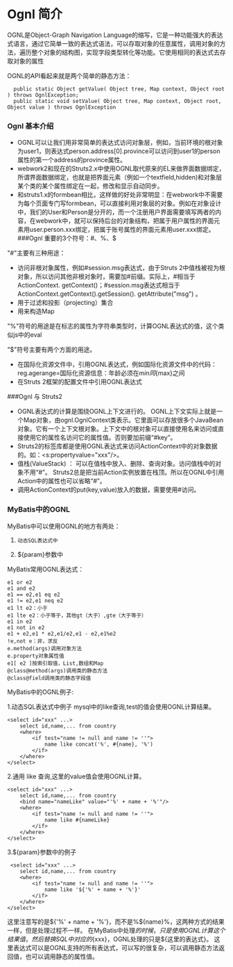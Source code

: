 # Ognl 简介
  OGNL是Object-Graph Navigation Language的缩写，它是一种功能强大的表达式语言，通过它简单一致的表达式语法，可以存取对象的任意属性，调用对象的方法，遍历整个对象的结构图，实现字段类型转化等功能。它使用相同的表达式去存取对象的属性

  OGNL的API看起来就是两个简单的静态方法：

	  public static Object getValue( Object tree, Map context, Object root ) throws OgnlException;
	  public static void setValue( Object tree, Map context, Object root, Object value ) throws OgnlException

### Ognl 基本介绍

  - OGNL可以让我们用非常简单的表达式访问对象层，例如，当前环境的根对象为user1，则表达式person.address[0].province可以访问到user1的person属性的第一个address的province属性。
  - webwork2和现在的Struts2.x中使用OGNL取代原来的EL来做界面数据绑定，所谓界面数据绑定，也就是把界面元素（例如一个textfield,hidden)和对象层某个类的某个属性绑定在一起，修改和显示自动同步。
  - 和struts1.x的formbean相比，这样做的好处非常明显：在webwork中不需要为每个页面专门写formbean，可以直接利用对象层的对象。例如在对象设计中，我们的User和Person是分开的，而一个注册用户界面需要填写两者的内容，在webwork中，就可以保持后台的对象结构，把属于用户属性的界面元素用user.person.xxx绑定，把属于账号属性的界面元素用user.xxx绑定。
###Ognl 重要的3个符号：#、%、$

 "#"主要有三种用途：

  - 访问非根对象属性，例如#session.msg表达式，由于Struts 2中值栈被视为根对象，所以访问其他非根对象时，需要加#前缀。实际上，#相当于ActionContext. getContext()；#session.msg表达式相当于ActionContext.getContext().getSession(). getAttribute("msg") 。
  - 用于过滤和投影（projecting）集合
  - 用来构造Map

"%"符号的用途是在标志的属性为字符串类型时，计算OGNL表达式的值，这个类似js中的eval 

"$"符号主要有两个方面的用途。

  - 在国际化资源文件中，引用OGNL表达式，例如国际化资源文件中的代码：reg.agerange=国际化资源信息：年龄必须在${min}同${max}之间
  - 在Struts 2框架的配置文件中引用OGNL表达式

###Ognl 与 Struts2 

  - OGNL表达式的计算是围绕OGNL上下文进行的。
   OGNL上下文实际上就是一个Map对象，由ognl.OgnlContext类表示。它里面可以存放很多个JavaBean对象。它有一个上下文根对象。上下文中的根对象可以直接使用名来访问或直接使用它的属性名访问它的属性值。否则要加前缀“#key”。
  - Struts2的标签库都是使用OGNL表达式来访问ActionContext中的对象数据的。如：<s:propertyvalue="xxx"/>。
  - 值栈(ValueStack) ：
   可以在值栈中放入、删除、查询对象。访问值栈中的对象不用“#”。
   Struts2总是把当前Action实例放置在栈顶。所以在OGNL中引用Action中的属性也可以省略“#”。
  - 调用ActionContext的put(key,value)放入的数据，需要使用#访问。

### MyBatis中的OGNL

  MyBatis中可以使用OGNL的地方有两处：

  1.     动态SQL表达式中
  2.    ${param}参数中

MyBatis常用OGNL表达式：

	e1 or e2
	e1 and e2
	e1 == e2,e1 eq e2
	e1 != e2,e1 neq e2
	e1 lt e2：小于
	e1 lte e2：小于等于，其他gt（大于）,gte（大于等于）
	e1 in e2
	e1 not in e2
	e1 + e2,e1 * e2,e1/e2,e1 - e2,e1%e2
	!e,not e：非，求反
	e.method(args)调用对象方法
	e.property对象属性值
	e1[ e2 ]按索引取值，List,数组和Map
	@class@method(args)调用类的静态方法
	@class@field调用类的静态字段值

 MyBatis中的OGNL例子:

1.动态SQL表达式中例子 mysql中的like查询,test的值会使用OGNL计算结果。

	<select id="xxx" ...>
	    select id,name,... from country
	    <where>
	        <if test="name != null and name != ''">
	            name like concat('%', #{name}, '%')
	        </if>
	    </where>
	</select>

2.通用 like 查询,这里<bind>的value值会使用OGNL计算。

	<select id="xxx" ...>
	    select id,name,... from country
	    <bind name="nameLike" value="'%' + name + '%'"/>
	    <where>
	        <if test="name != null and name != ''">
	            name like #{nameLike}
	        </if>
	    </where>
	</select>

3.${param}参数中的例子

	 <select id="xxx" ...>
	    select id,name,... from country
	    <where>
	        <if test="name != null and name != ''">
	            name like '${'%' + name + '%'}'
	        </if>
	    </where>
	</select>

这里注意写的是${'%' + name + '%'}，而不是%${name}%，这两种方式的结果一样，但是处理过程不一样。
在MyBatis中处理${}的时候，只是使用OGNL计算这个结果值，然后替换SQL中对应的${xxx}，OGNL处理的只是${这里的表达式}。
这里表达式可以是OGNL支持的所有表达式，可以写的很复杂，可以调用静态方法返回值，也可以调用静态的属性值。

